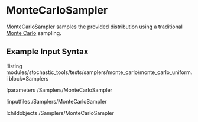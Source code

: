 # MonteCarloSampler

MonteCarloSampler samples the provided distribution using a traditional [Monte
Carlo](https://en.wikipedia.org/wiki/Monte_Carlo_method) sampling.


## Example Input Syntax
!listing modules/stochastic_tools/tests/samplers/monte_carlo/monte_carlo_uniform.i block=Samplers

!parameters /Samplers/MonteCarloSampler

!inputfiles /Samplers/MonteCarloSampler

!childobjects /Samplers/MonteCarloSampler
